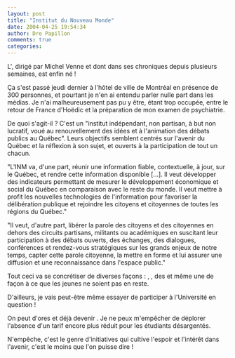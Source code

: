```yaml
---
layout: post
title: "Institut du Nouveau Monde"
date: 2004-04-25 19:54:34
author: Dre Papillon
comments: true
categories: 
---
```



L', dirigé par Michel Venne et dont  dans ses chroniques depuis plusieurs semaines, est enfin né !

Ça s'est passé jeudi dernier à l'hôtel de ville de Montréal en présence de 300 personnes, et pourtant je n'en ai entendu parler nulle part dans les médias.  Je n'ai malheureusement pas pu y être, étant trop occupée, entre le retour de France d'Hoëdic et la préparation de mon examen de psychiatrie.

De quoi s'agit-il ?  C'est un "institut indépendant, non partisan, à but non lucratif, voué au renouvellement des idées et à l'animation des débats publics au Québec".  Leurs objectifs semblent centrés sur l'avenir du Québec et la réflexion à son sujet, et ouverts à la participation de tout un chacun.

"L'INM va, d'une part, réunir une information fiable, contextuelle, à jour, sur le Québec, et rendre cette information disponible [...].  Il veut développer des indicateurs permettant de mesurer le développement économique et social du Québec en comparaison avec le reste du monde. Il veut mettre à profit les nouvelles technologies de l'information pour favoriser la délibération publique et rejoindre les citoyens et citoyennes de toutes les régions du Québec."

"Il veut, d'autre part, libérer la parole des citoyens et des citoyennes en dehors des circuits partisans, militants ou académiques en suscitant leur participation à des débats ouverts, des échanges, des dialogues, conférences et rendez-vous stratégiques sur les grands enjeux de notre temps, capter cette parole citoyenne, la mettre en forme et lui assurer une diffusion et une reconnaissance dans l'espace public."

Tout ceci va se concrétiser de diverses façons :  , , des  et même une  de façon à ce que les jeunes ne soient pas en reste.

D'ailleurs, je vais peut-être même essayer de participer à l'Université en question !

On peut d'ores et déjà devenir .  Je ne peux m'empêcher de déplorer l'absence d'un tarif encore plus réduit pour les étudiants désargentés.

N'empêche, c'est le genre d'initiatives qui cultive l'espoir et l'intérêt dans l'avenir, c'est le moins que l'on puisse dire !